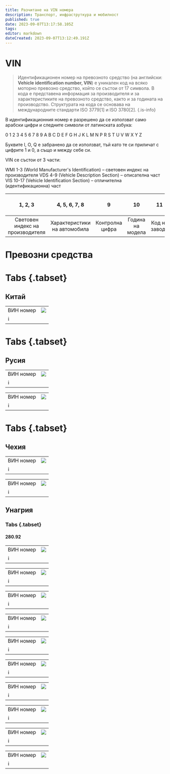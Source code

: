 ```yaml
---
title: Разчитане на VIN номера
description: Транспорт, инфраструткура и мобилност
published: true
date: 2023-09-07T13:17:58.105Z
tags: 
editor: markdown
dateCreated: 2023-09-07T13:12:49.191Z
---
```


# VIN
> Идентификационен номер на превозното средство (на английски: **Vehicle identification number, VIN**) е уникален код на всяко моторно превозно средство, който се състои от 17 символа. В кода е представена информация за производителя и за характеристиките на превозното средство, както и за годината на производство. Структурата на кода се основава на международните стандарти ISO 3779[1] и ISO 3780[2].
{.is-info}

В идентификационния номер е разрешено да се използват само арабски цифри и следните символи от латинската азбука:

0 1 2 3 4 5 6 7 8 9 A B C D E F G H J K L M N P R S T U V W X Y Z

Буквите I, O, Q е забранено да се използват, тъй като те си приличат с цифрите 1 и 0, а също и между себе си.

VIN се състои от 3 части:

WMI 1-3 (World Manufacturer's Identification) – световен индекс на производителя
VDS 4-9 (Vehicle Description Section) – описателна част
VIS 10-17 (Vehicle Identification Section) – отличителна (идентификационна) част



|1, 2, 3 | 4, 5, 6, 7, 8 | 9 | 10 | 11 | 12, 13, 14, 15, 16, 17 |
|:---:|:---:|:---:|:---:|:---:|:---:|
| Световен индекс на производителя |  Характеристики на автомобила |  Контролна цифра | Година на модела | Код на завода | Сериен номер |

# Превозни средства 


# Tabs {.tabset}


## Китай
  
<div class="table-responsive"><table style="width:100%"><tr>
<td><span> ВИН номер</span><br></td>
<td><img src="https://drive.google.com/uc?id=1JiVJYWmBvcd79Zu83EWqKtkX2YuC-2j4"></td></tr>
  <td colspan=2 >ℹ️ <a href=""><b></b></a></td></table></div> 

 
# Tabs {.tabset}


## Русия  

 <div class="table-responsive"><table style="width:100%"><tr>
<td><span> ВИН номер</span><br></td>
<td><img src="https://drive.google.com/uc?id=1P-sloLaYJ2i1F9ef3E636Pj52pAfl5aV"></td></tr>
  <td colspan=2 >ℹ️ <a href=""><b></b></a></td></table></div>  

  

  <div class="table-responsive"><table style="width:100%"><tr>
<td><span> ВИН номер</span><br></td>
<td><img src="https://drive.google.com/uc?id=1cNbJjHzB9Rw12ZA7JViJED_sxZguw5n2"></td></tr>
  <td colspan=2 >ℹ️ <a href=""><b></b></a></td></table></div>  
  

# Tabs {.tabset}


 ## Чехия 
  <div class="table-responsive"><table style="width:100%"><tr>
<td><span> ВИН номер</span><br></td>
<td><img src="https://drive.google.com/uc?id=1mEYOQpVR2j1vEWwD1YRAHcS0MDwmKRJF"></td></tr>
  <td colspan=2 >ℹ️ <a href=""><b></b></a></td></table></div>    
  
  
  <div class="table-responsive"><table style="width:100%"><tr>
<td><span> ВИН номер</span><br></td>
<td><img src="https://drive.google.com/uc?id=1_v98dSSXujbupuiZO12-kUPEb1VR2pxh"></td></tr>
  <td colspan=2 >ℹ️ <a href=""><b></b></a></td></table></div>  

  


## Унагрия

### Tabs {.tabset}

#### 280.92

    
 <div class="table-responsive"><table style="width:100%"><tr>
<td><span> ВИН номер</span><br></td>
<td><img src="https://drive.google.com/uc?id=1LXP_kOIxWmgXwf53G25KY63RcRT3gp2C"></td></tr>
  <td colspan=2 >ℹ️ <a href=""><b></b></a></td></table></div>  
  

  <div class="table-responsive"><table style="width:100%"><tr>
<td><span> ВИН номер</span><br></td>
<td><img src="https://drive.google.com/uc?id=1kz2tt09Z6uR9cYH1mqBsgrdOK-D1LuOA"></td></tr>
  <td colspan=2 >ℹ️ <a href=""><b></b></a></td></table></div>    
  
  
<div class="table-responsive"><table style="width:100%"><tr>
<td><span> ВИН номер</span><br></td>
<td><img src="https://drive.google.com/uc?id=1nqLEOZeh0Fgx-_eLP4KyO5CvU8ZHVFV4"></td></tr>
  <td colspan=2 >ℹ️ <a href=""><b></b></a></td></table></div>    
  
  
<div class="table-responsive"><table style="width:100%"><tr>
<td><span> ВИН номер</span><br></td>
<td><img src="https://drive.google.com/uc?id=1ysRXRqsGP1Aj1Ba0MfpB6gg2RylEW7yx"></td></tr>
  <td colspan=2 >ℹ️ <a href=""><b></b></a></td></table></div>    

 
<div class="table-responsive"><table style="width:100%"><tr>
<td><span> ВИН номер</span><br></td>
<td><img src="https://drive.google.com/uc?id=1qzigFfDqv7w2itNfvLBaUFzgwDnT7vZ0"></td></tr>
  <td colspan=2 >ℹ️ <a href=""><b></b></a></td></table></div>    
  
  
<div class="table-responsive"><table style="width:100%"><tr>
<td><span> ВИН номер</span><br></td>
<td><img src="https://drive.google.com/uc?id=16MGwMfQyAjNS19WomIeu2BYVuK3s6Zc8"></td></tr>
  <td colspan=2 >ℹ️ <a href=""><b></b></a></td></table></div>
  

<div class="table-responsive"><table style="width:100%"><tr>
<td><span> ВИН номер</span><br></td>
<td><img src="https://drive.google.com/uc?id=1Apc42s2zILtFRDAM2KqVqhVJab7BZLZX"></td></tr>
  <td colspan=2 >ℹ️ <a href=""><b></b></a></td></table></div>
  
 
<div class="table-responsive"><table style="width:100%"><tr>
<td><span> ВИН номер</span><br></td>
<td><img src="https://drive.google.com/uc?id=19BIIqATWXLXpbTvME6K1VgFX-PfNJ_1S"></td></tr>
  <td colspan=2 >ℹ️ <a href=""><b></b></a></td></table></div> 


<div class="table-responsive"><table style="width:100%"><tr>
<td><span> ВИН номер</span><br></td>
<td><img src="https://drive.google.com/uc?id=1DW_MhIh6kF1pTiMy3FK200plXcM0KQAP"></td></tr>
  <td colspan=2 >ℹ️ <a href=""><b></b></a></td></table></div> 
  
  

<div class="table-responsive"><table style="width:100%"><tr>
<td><span> ВИН номер</span><br></td>
<td><img src="https://drive.google.com/uc?id=1H-j_8HmAzMXHdCRpRNrxGVeN5CvThKGj"></td></tr>
  <td colspan=2 >ℹ️ <a href=""><b></b></a></td></table></div> 

